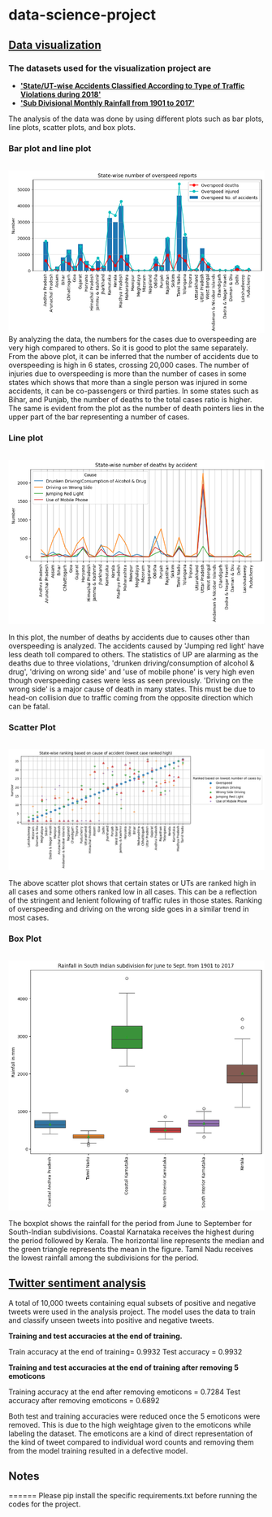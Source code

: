 # data-science-project

## [Data visualization](https://github.com/azharctp/data-science-project/tree/main/Data_visualization)
### The datasets used for the visualization project are 
* **['State/UT-wise Accidents Classified According to Type of Traffic Violations during 2018'](https://data.gov.in/resource/stateut-wise-accidents-classified-according-type-traffic-violations-during-2018)** 
* **['Sub Divisional Monthly Rainfall from 1901 to 2017'](https://data.gov.in/resource/sub-divisional-monthly-rainfall-1901-2017)**

The analysis of the data was done by using different plots such as bar plots, line plots, scatter plots, and box plots. 

### Bar plot and line plot 
<br/><img src='/Data_visualization/plots/bar_line_plot.png'>
By analyzing the data, the numbers for the cases due to overspeeding are very high compared to others. So it is good to plot the same separately. From the above plot, it can be inferred that the number of accidents due to overspeeding is high in 6 states, crossing 20,000 cases. The number of injuries due to overspeeding is more than the number of cases in some states which shows that more than a single person was injured in some accidents, it can be co-passengers or third parties. In some states such as Bihar, and Punjab, the number of deaths to the total cases ratio is higher. The same is evident from the plot as the number of death pointers lies in the upper part of the bar representing a number of cases.  

### Line plot 
<br/><img src='/Data_visualization/plots/line_plot.png'>

In this plot, the number of deaths by accidents due to causes other than overspeeding is analyzed. The accidents caused by 'Jumping red light' have less death toll compared to others. The statistics of UP are alarming as the deaths due to three violations, 'drunken driving/consumption of alcohol & drug', 'driving on wrong side' and 'use of mobile phone' is very high even though overspeeding cases were less as seen previously. 'Driving on the wrong side' is a major cause of death in many states. This must be due to head-on collision due to traffic coming from the opposite direction which can be fatal.

### Scatter Plot
<br/><img src='/Data_visualization/plots/scatter_plot.png'>

The above scatter plot shows that certain states or UTs are ranked high in all cases and some others ranked low in all cases. This can be a reflection of the stringent and lenient following of traffic rules in those states. Ranking of overspeeding and driving on the wrong side goes in a similar trend in most cases.

### Box Plot

<br/><img src='/Data_visualization/plots/box_plot.png'>

The boxplot shows the rainfall for the period from June to September for South-Indian subdivisions. Coastal Karnataka receives the highest during the period followed by Kerala. The horizontal line represents the median and the green triangle represents the mean in the figure. Tamil Nadu receives the lowest rainfall among the subdivisions for the period.

## [Twitter sentiment analysis](https://github.com/azharctp/data-science-project/tree/main/Twitter_sentiment_analysis)
A total of 10,000 tweets containing equal subsets of positive and negative tweets were used in the analysis project. The model uses the data to train and classify unseen tweets into positive and negative tweets.

**Training and test accuracies at the end of training.**

Train accuracy at the end of training= 0.9932
Test accuracy = 0.9932

**Training and test accuracies at the end of training after removing 5 emoticons**

Training accuracy at the end after removing emoticons = 0.7284
Test accuracy after removing emoticons = 0.6892

Both test and training accuracies were reduced once the 5 emoticons were removed. This is due to the high weightage given to the emoticons while labeling the dataset. The emoticons are a kind of direct representation of the kind of tweet compared to individual word counts and removing them from the model training resulted in a defective model.

## Notes
======
Please pip install the specific requirements.txt before running the codes for the project.
